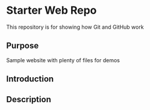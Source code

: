 # Starter Web Repo

This repository is for showing how Git and GitHub work

## Purpose

Sample website with plenty of files for demos

## Introduction


## Description
